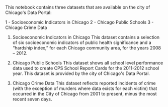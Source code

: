 This notebook contains three datasets that are available on the city of Chicago's Data Portal:

1 - Socioeconomic Indicators in Chicago
2 - Chicago Public Schools
3 - Chicago Crime Data

1. Socioeconomic Indicators in Chicago
This dataset contains a selection of six socioeconomic indicators of public health significance and a “hardship index,” for each Chicago community area, for the years 2008 – 2012.

2. Chicago Public Schools
This dataset shows all school level performance data used to create CPS School Report Cards for the 2011-2012 school year. This dataset is provided by the city of Chicago's Data Portal.

3. Chicago Crime Data
This dataset reflects reported incidents of crime (with the exception of murders where data exists for each victim) that occurred in the City of Chicago from 2001 to present, minus the most recent seven days.
